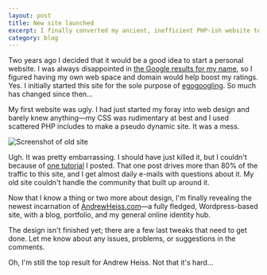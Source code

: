 ```yaml
---
layout: post
title: New site launched
excerpt: I finally converted my ancient, inefficient PHP-ish website to a mean, lean, WordPresss running CMS.
category: blog
---
```


Two years ago I decided that it would be a good idea to start a personal website. I was always disappointed in [the Google results for my name](http://www.google.com/search?q=Andrew+Heiss), so I figured having my own web space and domain would help boost my ratings. Yes. I initially started this site for the sole purpose of [egogoogling](http://en.wikipedia.org/wiki/Egosurfing). So much has changed since then…

My first website was ugly. I had just started my foray into web design and barely knew anything—my CSS was rudimentary at best and I used scattered PHP includes to make a pseudo dynamic site. It was a mess.

![Screenshot of old site](http://www.andrewheiss.com/images/2009/03/screenshot-of-old-site.png "Screenshot of old site")

Ugh. It was pretty embarrassing. I should have just killed it, but I couldn't because of [one tutorial](http://www.andrewheiss.com/blog/2007/10/06/populating-a-livecycle-pdf-with-php-and-mysql/) I posted. That one post drives more than 80% of the traffic to this site, and I get almost daily e-mails with questions about it. My old site couldn't handle the community that built up around it.

Now that I know a thing or two more about design, I'm finally revealing the newest incarnation of [AndrewHeiss.com](http://www.andrewheiss.com/)—a fully fledged, Wordpress-based site, with a blog, portfolio, and my general online identity hub. 

The design isn't finished yet; there are a few last tweaks that need to get done. Let me know about any issues, problems, or suggestions in the comments.

Oh, I'm still the top result for Andrew Heiss. Not that it's hard...